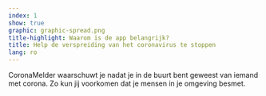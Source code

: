 ```yaml
---
index: 1
show: true
graphic: graphic-spread.png
title-highlight: Waarom is de app belangrijk?
title: Help de verspreiding van het coronavirus te stoppen
lang: ro
---
```


CoronaMelder waarschuwt je nadat je in de buurt bent geweest van iemand met corona. Zo kun jij voorkomen dat je mensen in je omgeving besmet.
